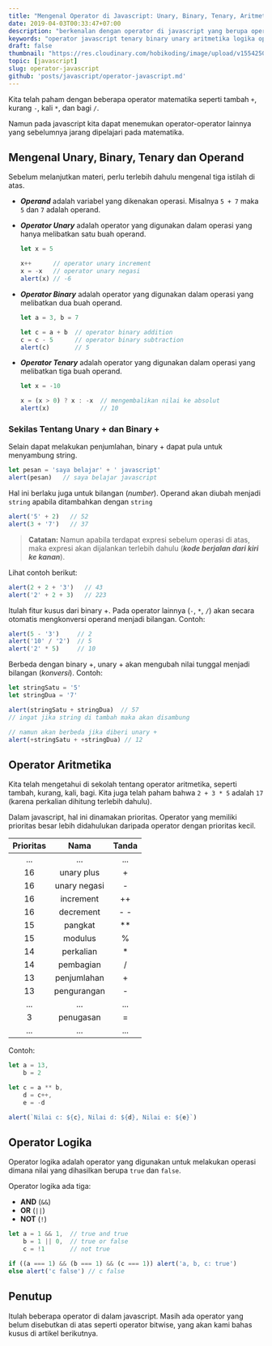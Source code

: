 ```yaml
---
title: "Mengenal Operator di Javascript: Unary, Binary, Tenary, Aritmetika dan Logika"
date: 2019-04-03T00:33:47+07:00
description: "berkenalan dengan operator di javascript yang berupa operator tenary, operator binary, operator unary, operator aritmetika, operator logika dan mengenal tentang operand, latihan mendefinisikan variabel"
keywords: "operator javascript tenary binary unary aritmetika logika operand"
draft: false
thumbnail: "https://res.cloudinary.com/hobikoding/image/upload/v1554250891/js/Javascript-operator.jpg"
topic: [javascript]
slug: operator-javascript
github: 'posts/javascript/operator-javascript.md'
---
```


Kita telah paham dengan beberapa operator matematika seperti tambah `+`, kurang `-`, kali `*`, dan bagi `/`.

Namun pada javascript kita dapat menemukan operator-operator lainnya yang sebelumnya jarang dipelajari pada matematika.

## Mengenal Unary, Binary, Tenary dan Operand

Sebelum melanjutkan materi, perlu terlebih dahulu mengenal tiga istilah di atas.

* ***Operand*** adalah variabel yang dikenakan operasi. Misalnya `5 + 7` maka `5` dan `7` adalah operand.

* ***Operator Unary*** adalah operator yang digunakan dalam operasi yang hanya melibatkan satu buah operand.

    ```javascript {hl_lines=["3-4"]}
    let x = 5

    x++      // operator unary increment
    x = -x   // operator unary negasi
    alert(x) // -6
    ```

* ***Operator Binary*** adalah operator yang digunakan dalam operasi yang melibatkan dua buah operand.

    ```javascript {hl_lines=["3-4"]}
    let a = 3, b = 7

    let c = a + b  // operator binary addition
    c = c - 5      // operator binary subtraction
    alert(c)       // 5
    ```

* ***Operator Tenary*** adalah operator yang digunakan dalam operasi yang melibatkan tiga buah operand.

    ```javascript {hl_lines=["3"]}
    let x = -10

    x = (x > 0) ? x : -x  // mengembalikan nilai ke absolut
    alert(x)              // 10
    ```

### Sekilas Tentang Unary + dan Binary +

Selain dapat melakukan penjumlahan, binary + dapat pula untuk menyambung string.

```javascript
let pesan = 'saya belajar' + ' javascript'
alert(pesan)   // saya belajar javascript
```

Hal ini berlaku juga untuk bilangan (*number*). Operand akan diubah menjadi `string` apabila ditambahkan dengan `string`

```javascript
alert('5' + 2)   // 52
alert(3 + '7')   // 37
```

>**Catatan:** Namun apabila terdapat expresi sebelum operasi di atas, maka expresi akan dijalankan terlebih dahulu (***kode berjalan dari kiri ke kanan***).

Lihat contoh berikut:

```javascript
alert(2 + 2 + '3')   // 43
alert('2' + 2 + 3)   // 223
```

Itulah fitur kusus dari binary +. Pada operator lainnya (`-`, `*`, `/`) akan secara otomatis mengkonversi operand menjadi bilangan. Contoh:

```javascript
alert(5 - '3')     // 2
alert('10' / '2')  // 5
alert('2' * 5)     // 10
```

Berbeda dengan binary +, unary + akan mengubah nilai tunggal menjadi bilangan (*konversi*). Contoh:

```javascript {hl_lines=["8"]}
let stringSatu = '5'
let stringDua = '7'

alert(stringSatu + stringDua)  // 57
// ingat jika string di tambah maka akan disambung

// namun akan berbeda jika diberi unary +
alert(+stringSatu + +stringDua) // 12
```

## Operator Aritmetika

Kita telah mengetahui di sekolah tentang operator aritmetika, seperti tambah, kurang, kali, bagi. Kita juga telah paham bahwa `2 + 3 * 5` adalah `17` (karena perkalian dihitung terlebih dahulu).

Dalam javascript, hal ini dinamakan prioritas. Operator yang memiliki prioritas besar lebih didahulukan daripada operator dengan prioritas kecil.

| Prioritas | Nama | Tanda |
|:---------:|:----:|:-----:|
| ... | ... | ... |
| 16 | unary plus | + |
| 16 | unary negasi | - |
| 16 | increment | ++ |
| 16 | decrement | - - |
| 15 | pangkat | ** |
| 15 | modulus | % |
| 14 | perkalian | * |
| 14 | pembagian | / |
| 13 | penjumlahan | + |
| 13 | pengurangan | - |
| ... | ... | ... |
| 3 | penugasan | = |
| ... | ... | ... |

Contoh:

```js {hl_lines=["4-6"]}
let a = 13,
    b = 2

let c = a ** b,
    d = c++,
    e = -d

alert(`Nilai c: ${c}, Nilai d: ${d}, Nilai e: ${e}`)
```

## Operator Logika

Operator logika adalah operator yang digunakan untuk melakukan operasi dimana nilai yang dihasilkan berupa `true` dan `false`.

Operator logika ada tiga:

* **AND** (`&&`)
* **OR** (`||`)
* **NOT** (`!`)

```js {hl_lines=["1-3"]}
let a = 1 && 1,  // true and true
    b = 1 || 0,  // true or false
    c = !1       // not true

if ((a === 1) && (b === 1) && (c === 1)) alert('a, b, c: true')
else alert('c false') // c false
```

## Penutup

Itulah beberapa operator di dalam javascript. Masih ada operator yang belum disebutkan di atas seperti operator bitwise, yang akan kami bahas kusus di artikel berikutnya.